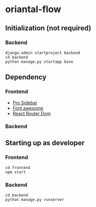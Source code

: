 # oriantal-flow

## Initialization (not required)
### Backend 
```
django-admin startproject backend
cd backend 
python manage.py startapp base  
```


## Dependency

### Frontend
* [Pro Sidebar](https://www.npmjs.com/package/react-pro-sidebar)
* [Font awesome](https://fontawesome.com/v5/docs/web/use-with/react)
* [React Router Dom](https://v5.reactrouter.com/web/guides/quick-start)


### Backend 

## Starting up as developer  

### Frontend 
```
cd frontend
npm start 
```

### Backend 
```
cd backend 
python manage.py runserver 
```